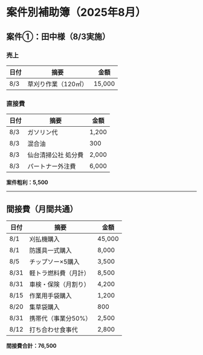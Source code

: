 # 案件別補助簿（2025年8月）

## 案件①：田中様（8/3実施）

### 売上

| 日付 | 摘要 | 金額 |
|------|------|------|
| 8/3 | 草刈り作業（120㎡） | 15,000 |

### 直接費

| 日付 | 摘要 | 金額 |
|------|------|------|
| 8/3 | ガソリン代 | 1,200 |
| 8/3 | 混合油 | 300 |
| 8/3 | 仙台清掃公社 処分費 | 2,000 |
| 8/3 | パートナー外注費 | 6,000 |

**案件粗利：5,500**

---

## 間接費（月間共通）

| 日付 | 摘要 | 金額 |
|------|------|------|
| 8/1 | 刈払機購入 | 45,000 |
| 8/1 | 防護具一式購入 | 8,000 |
| 8/5 | チップソー×5購入 | 3,500 |
| 8/31 | 軽トラ燃料費（月計） | 8,500 |
| 8/31 | 車検・保険（月割り） | 4,200 |
| 8/15 | 作業用手袋購入 | 1,200 |
| 8/20 | 集草袋購入 | 800 |
| 8/31 | 携帯代（事業分50%） | 2,500 |
| 8/12 | 打ち合わせ食事代 | 2,800 |

**間接費合計：76,500**
